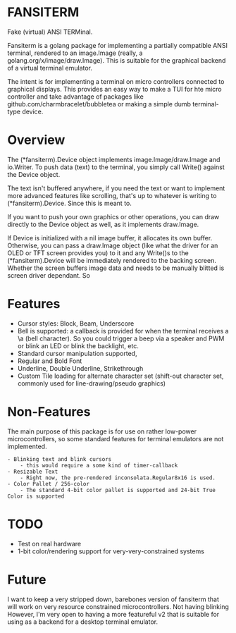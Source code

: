# FANSITERM

Fake (virtual) ANSI TERMinal. 

Fansiterm is a golang package for implementing a partially compatible ANSI terminal, rendered to an image.Image (really, a golang.org/x/image/draw.Image). This is suitable for the graphical backend of a virtual terminal emulator.

The intent is for implementing a terminal on micro controllers connected to graphical displays. This provides an easy way to make a TUI for hte micro controller and take advantage of packages like github.com/charmbracelet/bubbletea or making a simple dumb terminal-type device.

# Overview

The (*fansiterm).Device object implements image.Image/draw.Image and io.Writer. To push data (text) to the terminal, you simply call Write() against the Device object.

The text isn't buffered anywhere, if you need the text or want to implement more advanced features like scrolling, that's up to whatever is writing to (*fansiterm).Device. Since this is meant to.

If you want to push your own graphics or other operations, you can draw directly to the Device object as well, as it implements draw.Image.

If Device is initialized with a nil image buffer, it allocates its own buffer. Otherwise, you can pass a draw.Image object (like what the driver for an OLED or TFT screen provides you) to it and any Write()s to the (*fansiterm).Device will be immediately rendered to the backing screen. Whether the screen buffers image data and needs to be manually blitted is screen driver dependant. So 

# Features

 - Cursor styles: Block, Beam, Underscore
 - Bell is supported: a callback is provided for when the terminal receives a \a (bell character). So you could trigger a beep via a speaker and PWM or blink an LED or blink the backlight, etc.
 - Standard cursor manipulation supported,
 - Regular and Bold Font
 - Underline, Double Underline, Strikethrough
 - Custom Tile loading for alternate character set (shift-out character set, commonly used for line-drawing/pseudo graphics)
 	

# Non-Features

The main purpose of this package is for use on rather low-power microcontrollers, so some standard features for terminal emulators are not implemented.

	- Blinking text and blink cursors
		- this would require a some kind of timer-callback
	- Resizable Text
		- Right now, the pre-rendered inconsolata.Regular8x16 is used.
	- Color Pallet / 256-color
		- The standard 4-bit color pallet is supported and 24-bit True Color is supported

# TODO

 - Test on real hardware
 - 1-bit color/rendering support for very-very-constrained systems

# Future

I want to keep a very stripped down, barebones version of fansiterm that will work on very resource constrained microcontrollers. Not having blinking However, I'm very open to having a more featureful v2 that is suitable for using as a backend for a desktop terminal emulator.